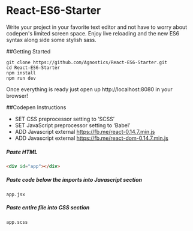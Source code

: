 
# React-ES6-Starter
Write your project in your favorite text editor and not have to worry about codepen's limited screen space. Enjoy live reloading and the new ES6 syntax along side some stylish sass.

##Getting Started
```
git clone https://github.com/Agnostics/React-ES6-Starter.git
cd React-ES6-Starter
npm install
npm run dev
```
Once everything is ready just open up http://localhost:8080 in your browser!

##Codepen Instructions    
- SET CSS preprocessor setting to ‘SCSS’
- SET JavaScript preprocessor setting to ‘Babel’
- ADD Javascript external https://fb.me/react-0.14.7.min.js
- ADD Javascript external https://fb.me/react-dom-0.14.7.min.js

##### Paste HTML
```html
<div id="app"></div>
```

##### Paste code below the imports into Javascript section
```
app.jsx
```

##### Paste entire file into CSS section
```
app.scss
```

